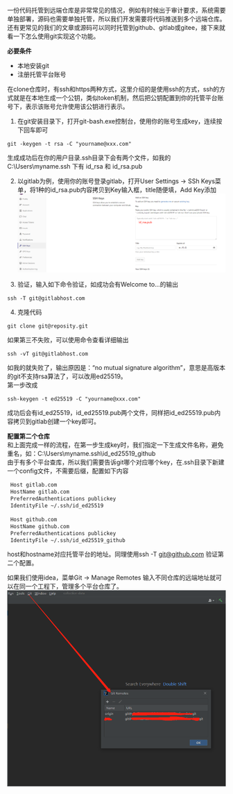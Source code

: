 一份代码托管到远端仓库是非常常见的情况，例如有时候出于审计要求，系统需要单独部署，源码也需要单独托管，所以我们开发需要将代码推送到多个远端仓库。还有更常见的我们的文章或源码可以同时托管到github、gitlab或gitee，接下来就看一下怎么使用git实现这个功能。    

**必要条件**  
- 本地安装git     
- 注册托管平台账号    

在clone仓库时，有ssh和https两种方式，这里介绍的是使用ssh的方式，ssh的方式就是在本地生成一个公钥，类似token机制，然后把公钥配置到你的托管平台账号下，表示该账号允许使用该公钥进行表示。     

1. 在git安装目录下，打开git-bash.exe控制台，使用你的账号生成key，连续按下回车即可      
```
git -keygen -t rsa -C "yourname@xxx.com"
```
生成成功后在你的用户目录.ssh目录下会有两个文件，如我的 C:\Users\myname\.ssh 下有 id_rsa 和 id_rsa.pub   

2. 以gitlab为例，使用你的账号登录gitlab，打开User Settings -> SSh Keys菜单，将1种的id_rsa.pub内容拷贝到Key输入框，title随便填，Add Key添加   
![image](https://github.com/jmilktea/jtea/blob/master/%E5%B7%A5%E5%85%B7%E7%B1%BB/git/images/git-ssh1.png)    

3. 验证，输入如下命令验证，如成功会有Welcome to...的输出    
```
ssh -T git@gitlabhost.com
```

4. 克隆代码   
```
git clone git@reposity.git
```

如果第三不失败，可以使用命令查看详细输出   
```
ssh -vT git@gitlabhost.com
```

如我的就失败了，输出原因是：“no mutual signature algorithm”，意思是高版本的git不支持rsa算法了，可以改用ed25519。    
第一步改成    
```
ssh-keygen -t ed25519 -C "yourname@xxx.com"
```
成功后会有id_ed25519，id_ed25519.pub两个文件，同样把id_ed25519.pub内容拷贝到gitlab创建一个key即可。    

**配置第二个仓库**    
和上面完成一样的流程，在第一步生成key时，我们指定一下生成文件名称，避免重名，如：C:\Users\myname\.ssh\id_ed25519_github     
由于有多个平台查库，所以我们需要告诉git哪个对应哪个key，在.ssh目录下新建一个config文件，不需要后缀，配置如下内容    
```
 Host gitlab.com
 HostName gitlab.com
 PreferredAuthentications publickey                                           
 IdentityFile ~/.ssh/id_ed25519                                            
                                                                                 
 Host github.com
 HostName github.com
 PreferredAuthentications publickey                                           
 IdentityFile ~/.ssh/id_ed25519_github   
``` 
host和hostname对应托管平台的地址。同理使用ssh -T git@github.com 验证第二个配置。    

如果我们使用idea，菜单Git -> Manage Remotes 输入不同仓库的远端地址就可以在同一个工程下，管理多个平台仓库了。      
![image](https://github.com/jmilktea/jtea/blob/master/%E5%B7%A5%E5%85%B7%E7%B1%BB/git/images/git-ssh2.png)   




